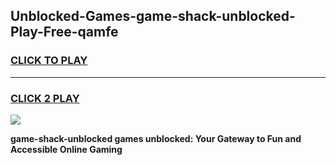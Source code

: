 
## Unblocked-Games-game-shack-unblocked-Play-Free-qamfe
<h3>
<a href="https://premium76.site?title=game-shack-unblocked&ref=15A">CLICK TO PLAY</a></h3>
<hr>

<h3>
<a href="https://premium76.site?title=game-shack-unblocked&ref=15A">CLICK 2 PLAY</a>
  
</h3>

<a href="https://premium76.site?title=game-shack-unblocked&ref=15A"><img src="https://clearcache.store/games.png"></a>


**game-shack-unblocked games unblocked: Your Gateway to Fun and Accessible Online Gaming**
